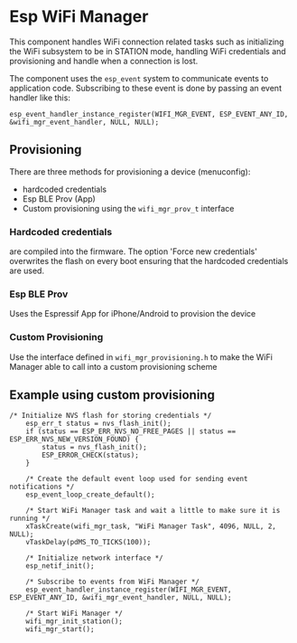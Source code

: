# Esp WiFi Manager

This component handles WiFi connection related tasks such as initializing the WiFi subsystem to be in STATION mode, handling WiFi credentials and provisioning and handle when a connection is lost.

The component uses the `esp_event` system to communicate events to application code. Subscribing to these event is done by passing an event handler like this:
```
esp_event_handler_instance_register(WIFI_MGR_EVENT, ESP_EVENT_ANY_ID, &wifi_mgr_event_handler, NULL, NULL);
```


## Provisioning
There are three methods for provisioning a device (menuconfig):
- hardcoded credentials
- Esp BLE Prov (App)
- Custom provisioning using the `wifi_mgr_prov_t` interface

### Hardcoded credentials
are compiled into the firmware. The option 'Force new credentials' overwrites the flash on every boot ensuring that the hardcoded credentials are used.

### Esp BLE Prov
Uses the Espressif App for iPhone/Android to provision the device

### Custom Provisioning
Use the interface defined in `wifi_mgr_provisioning.h` to make the WiFi Manager able to call into a custom provisioning scheme

## Example using custom provisioning
```
/* Initialize NVS flash for storing credentials */
    esp_err_t status = nvs_flash_init();
    if (status == ESP_ERR_NVS_NO_FREE_PAGES || status == ESP_ERR_NVS_NEW_VERSION_FOUND) {
        status = nvs_flash_init();
        ESP_ERROR_CHECK(status);
    }

    /* Create the default event loop used for sending event notifications */
    esp_event_loop_create_default();

    /* Start WiFi Manager task and wait a little to make sure it is running */
    xTaskCreate(wifi_mgr_task, "WiFi Manager Task", 4096, NULL, 2, NULL);
    vTaskDelay(pdMS_TO_TICKS(100));

    /* Initialize network interface */
    esp_netif_init();

    /* Subscribe to events from WiFi Manager */
    esp_event_handler_instance_register(WIFI_MGR_EVENT, ESP_EVENT_ANY_ID, &wifi_mgr_event_handler, NULL, NULL);

    /* Start WiFi Manager */
    wifi_mgr_init_station();
    wifi_mgr_start();
```
